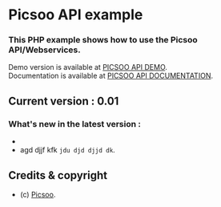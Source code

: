 # Picsoo API example

### This PHP example shows how to use the Picsoo API/Webservices.

Demo version is available at [PICSOO API DEMO](http://picsoocloud.com/picsooapidemo/). \
Documentation is available at [PICSOO API DOCUMENTATION](http://picsoocloud.com/picsooapidoc/). 

## Current version : 0.01


### What's new in the latest version : 

- 
- agd djjf kfk ```jdu djd djjd dk```. 


## Credits & copyright

* (c) [Picsoo](http://www.picsoo.eu/).

